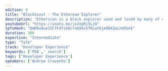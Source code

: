 ```yaml
---
edition: 4
title: "BlockScout - The Ethereum Explorer"
description: "Etherscan is a block explorer used and loved by many of us. One of the core features of Ethereum is the ability to verify, view, and interact with smart contracts through Etherscan. The problem is that this functionality is mostly closed source and end users have to trust a single entity that this information is valid.With the help of EthPrize (http://ethprize.io/) and the Ethereum Foundation, POA Network has been building an Open Source EVM block explorer to solve this issue. Our v1 release will take place very and soon and we would love the opportunity to show developers and the Ethereum community that there is another option other than Etherscan. Along with the standard blocks, transactions, internal transactions, tokens, and logs, our v1 release will include contract verification, contract read and write functionality, and exportable smart contracts for further verification from developers. Our plan is to support Ethereum, Kovan, Rinkeby, Ropsten, POA Network, and Sokol testnet in our first release. We've had the great opportunity to work with many developers in the space to build an open and accessible block explorer for the Ethereum community. Here is more info on the project: https://github.com/poanetwork/poa-explorer"
youtubeUrl: "https://youtu.be/jxJopRj5LzQ"
ipfsHash: "QmR6o8oe1SCfF4YikDcrn6X6ikTKLwtEjm9D4ZwLh45UeE"
duration: 386
expertise: "Intermediate"
type: "Talk"
track: "Developer Experience"
keywords: ['POA',' search']
tags: ['Developer Experience']
speakers: ['Andrew Cravenho']
---
```

